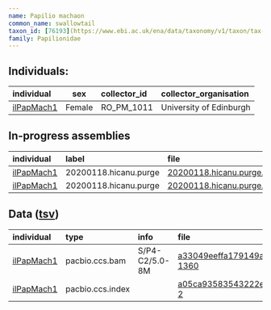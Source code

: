 ```yaml
---
name: Papilio machaon
common_name: swallowtail
taxon_id: [76193](https://www.ebi.ac.uk/ena/data/taxonomy/v1/taxon/tax-id/76193)order: Lepidoptera
family: Papilionidae
---
```


## Individuals:

| individual | sex | collector_id | collector_organisation |
| :--------- | :-: | :----------- | :--------------------- |
| [ilPapMach1](ilPapMach1.md) | Female | RO_PM_1011 | University of Edinburgh |

## In-progress assemblies

| individual | label | file |
| :--------- | :---- | :--- |
| [ilPapMach1](ilPapMach1.md) | 20200118.hicanu.purge | [20200118.hicanu.purge.prim.fasta.gz](https://darwin.cog.sanger.ac.uk/insects/Papilio_machaon/ilPapMach1/assemblies/working/20200118.hicanu.purge/20200118.hicanu.purge.prim.fasta.gz) |
| [ilPapMach1](ilPapMach1.md) | 20200118.hicanu.purge | [20200118.hicanu.purge.htig.fasta.gz](https://darwin.cog.sanger.ac.uk/insects/Papilio_machaon/ilPapMach1/assemblies/working/20200118.hicanu.purge/20200118.hicanu.purge.htig.fasta.gz) |

## Data ([tsv](Papilio_machaon_data.tsv))

| individual | type | info | file |
| :--------- | :--- | :--- | :--- |
| [ilPapMach1](ilPapMach1.md) | pacbio.ccs.bam | S/P4-C2/5.0-8M | [a33049eeffa179149a5ee0b33203d1d7-1360](https://darwin.cog.sanger.ac.uk/insects/Papilio_machaon/ilPapMach1/genomic_data/pacbio/m64094_191207_175025.ccs.bam) |
| [ilPapMach1](ilPapMach1.md) | pacbio.ccs.index |  | [a05ca93583543222ea70cc962bdccc44-2](https://darwin.cog.sanger.ac.uk/insects/Papilio_machaon/ilPapMach1/genomic_data/pacbio/m64094_191207_175025.ccs.bam.pbi) |
